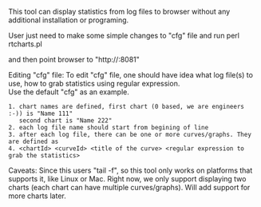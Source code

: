 This tool can display statistics from log files to browser without any additional installation or programing.

User just need to make some simple changes to "cfg" file and run
     perl rtcharts.pl

and then point browser to "http://<IP>:8081"


Editing "cfg" file:
    To edit "cfg" file, one should have idea what log file(s) to use, how to grab statistics using regular expression.  
    Use the default "cfg" as an example.

    1. chart names are defined, first chart (0 based, we are engineers :-)) is "Name 111"
       second chart is "Name 222"
    2. each log file name should start from begining of line
    3. after each log file, there can be one or more curves/graphs. They are defined as
    4. <chartId> <curveId> <title of the curve> <regular expression to grab the statistics>


Caveats:
    Since this users "tail -f", so this tool only works on platforms that supports it, like Linux or Mac.
    Right now, we only support displaying two charts (each chart can have multiple curves/graphs). Will add support for more charts later.
